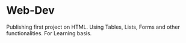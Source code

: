 # Web-Dev
Publishing first project on HTML. Using Tables, Lists, Forms and other functionalities.
For Learning basis.
